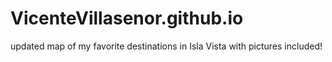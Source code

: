 # VicenteVillasenor.github.io
updated map of my favorite destinations in Isla Vista with pictures included!

